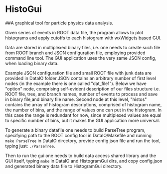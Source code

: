 # HistoGui
##A graphical tool for particle physics data analysis.

Given series of events in ROOT data file, the program allows to plot histograms and apply 
cutoffs to each histogram with wxWidgets based GUI. 

Data are stored in multiplexed binary files,
i.e. one needs to create such file from ROOT branch and JSON configuration file, employing provided command line tool. The GUI application uses the very same JSON config, when loading binary data.

Example JSON configuration file and small ROOT file with junk data are provided in DataIO folder.JSON contains an arbitrary number of first level nodes (in the example there is one called "dat_file1"). 
Below we have "option" node, comprising self-evident description of our files structure i.e. ROOT file, tree, and branch names, number of events to process and save in binary file,and binary file name. Second node at this level, "histos" contains the array of histogram descriptions, comprised of histogram name, the number of bins, and the range of values one can put in the histogram. In this case the range is redundant for now, since multiplexed values are equal to specific number of bins, but it makes the GUI application more universal. 

To generate a binary datafile one needs to build ParseTree program, specifying path to the 
ROOT config tool in DataIO/Makefile and running
``` make ParseTree``` 
in DataIO directory, provide config.json file and run the tool, typing just:
```./ParseTree```.
 
Then to run the gui one needs to build data access shared library and the GUI itself, typing 
```make```
in DataIO and HistogramGui dirs, and copy config.json and generated binary data file to HistogramGui directory.


